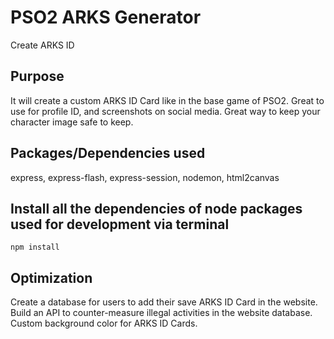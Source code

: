 # PSO2 ARKS Generator

Create ARKS ID

## Purpose

It will create a custom ARKS ID Card like in the base game of PSO2. Great to use for profile ID, and screenshots on social media. Great way to keep your character image safe to keep.

## Packages/Dependencies used 

express, express-flash, express-session, nodemon, html2canvas

## Install all the dependencies of node packages used for development via terminal

```
npm install
```

## Optimization

Create a database for users to add their save ARKS ID Card in the website. Build an API to counter-measure illegal activities in the website database. Custom background color for ARKS ID Cards.